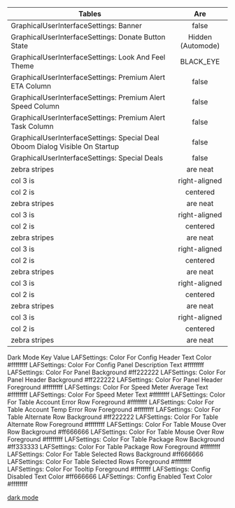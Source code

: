 | Tables        | Are           |
| ------------- |:-------------:|
|GraphicalUserInterfaceSettings: Banner|false|
|GraphicalUserInterfaceSettings: Donate Button State|Hidden (Automode)|
|GraphicalUserInterfaceSettings: Look And Feel Theme|BLACK_EYE|
|GraphicalUserInterfaceSettings: Premium Alert ETA Column|false|
|GraphicalUserInterfaceSettings: Premium Alert Speed Column|false|
|GraphicalUserInterfaceSettings: Premium Alert Task Column|false|
|GraphicalUserInterfaceSettings: Special Deal Oboom Dialog Visible On Startup|false|
|GraphicalUserInterfaceSettings: Special Deals|false|
| zebra stripes | are neat      |
| col 3 is      | right-aligned |
| col 2 is      | centered      |
| zebra stripes | are neat      |
| col 3 is      | right-aligned |
| col 2 is      | centered      |
| zebra stripes | are neat      |
| col 3 is      | right-aligned |
| col 2 is      | centered      |
| zebra stripes | are neat      |
| col 3 is      | right-aligned |
| col 2 is      | centered      |
| zebra stripes | are neat      |
| col 3 is      | right-aligned |
| col 2 is      | centered      |
| zebra stripes | are neat      |




Dark Mode
Key                                                                                       Value
LAFSettings: Color For Config Header Text Color	                                          #ffffffff
LAFSettings: Color For Config Panel Description Text	                                    #ffffffff
LAFSettings: Color For Panel Background	                                                  #ff222222
LAFSettings: Color For Panel Header Background	                                          #ff222222
LAFSettings: Color For Panel Header Foreground	                                          #ffffffff
LAFSettings: Color For Speed Meter Average Text	                                          #ffffffff
LAFSettings: Color For Speed Meter Text	                                                  #ffffffff
LAFSettings: Color For Table Account Error Row Foreground	                                #ffffffff
LAFSettings: Color For Table Account Temp Error Row Foreground	                          #ffffffff
LAFSettings: Color For Table Alternate Row Background	                                    #ff222222
LAFSettings: Color For Table Alternate Row Foreground	                                    #ffffffff
LAFSettings: Color For Table Mouse Over Row Background	                                  #ff666666
LAFSettings: Color For Table Mouse Over Row Foreground	                                  #ffffffff
LAFSettings: Color For Table Package Row Background	                                      #ff333333
LAFSettings: Color For Table Package Row Foreground	                                      #ffffffff
LAFSettings: Color For Table Selected Rows Background	                                    #ff666666
LAFSettings: Color For Table Selected Rows Foreground	                                    #ffffffff
LAFSettings: Color For Tooltip Foreground	                                                #ffffffff
LAFSettings: Config Disabled Text Color	                                                  #ff666666
LAFSettings: Config Enabled Text Color	                                                  #ffffffff



[dark mode](https://github.com/Vinylwalk3r/JDownloader-2-Dark-Theme?tab=readme-ov-file#installing)

